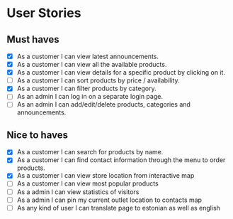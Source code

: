 # User Stories

## Must haves
* [x] As a customer I can view latest announcements.
* [x] As a customer I can view all the available products.
* [x] As a customer I can view details for a specific product by clicking on it.
* [ ] As a customer I can sort products by price / availability.
* [x] As a customer I can filter products by category.
* [ ] As an admin I can log in on a separate login page.
* [ ] As an admin I can add/edit/delete products, categories and announcements.

## Nice to haves
* [x] As a customer I can search for products by name.
* [x] As a customer I can find contact information through the menu to order products.
* [x] As a customer I can view store location from interactive map
* [ ] As a customer I can view most popular products
* [ ] As a admin I can view statistics of visitors
* [ ] As a admin I can pin my current outlet location to contacts map
* [ ] As any kind of user I can translate page to estonian as well as english
